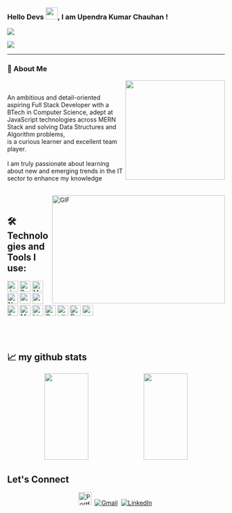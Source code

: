 <h3>Hello Devs <img src="https://media.giphy.com/media/hvRJCLFzcasrR4ia7z/giphy.gif" width="28">,<strong> I am Upendra Kumar Chauhan ! </strong></h3>
<a href="https://github.com/durgeshrai633/readme-typing-svg">
    <img src="https://readme-typing-svg.herokuapp.com?lines=Full+Stack+Web+Developer;&width=400&height=50">
</a>

<!-- Visitors Counts !-->
![](https://visitor-badge.glitch.me/badge?page_id=Upendra-99.Upendra-99)
<hr>

<h3>📖 About Me</h3>
 
<p>
<!-- Gif Image !-->
<img align='right' src="https://media0.giphy.com/media/WFZvB7VIXBgiz3oDXE/giphy.gif?cid=ecf05e4712004af52f9bf7e30096d0a0f5c9153df93a1ee9&rid=giphy.gif&ct=s" width="230">
</p>

<br>

<p> An ambitious and detail-oriented aspiring Full Stack Developer with a BTech in Computer Science, adept at JavaScript technologies across MERN Stack and solving    Data Structures and Algorithm problems, <br> is a curious learner and excellent team player. <br><br>
I am truly passionate about learning about new and emerging trends in the IT sector to enhance my knowledge <br><br>
</p>

<img align="right" alt="GIF" clear = "both" src="https://github.com/abhisheknaiidu/abhisheknaiidu/blob/master/code.gif?raw=true" width="400" height="250" />

<br>

## 🛠️ Technologies and Tools I use:
<p>
    <img alt="Javascript"
        src="https://img.shields.io/badge/JavaScript-323330?style=for-the-badge&logo=javascript&logoColor=F7DF1E"
        height="25px" />
    <img alt="React" src="https://img.shields.io/badge/React-20232A?style=for-the-badge&logo=react&logoColor=61DAFB"
        height="25px" />
    <img alt="MongoDB" src="https://img.shields.io/badge/-MongoDB-13aa52?style=flat-square&logo=mongodb&logoColor=white"
        height="25px" />
    <img alt="Nodejs"
        src="https://img.shields.io/badge/Node.js-339933?style=for-the-badge&logo=nodedotjs&logoColor=white"
        height="25px" />
    <img alt="npm" src="https://img.shields.io/badge/NPM-%23000000.svg?style=for-the-badge&logo=npm&logoColor=white"
        height="25px" />
    <img alt="redux" src="https://img.shields.io/badge/-Redux-764ABC?style=flat-square&logo=redux&logoColor=white"
        height="25px" />
    <img alt="Express"
        src="https://img.shields.io/badge/express.js-%23404d59.svg?style=for-the-badge&logo=express&logoColor=%2361DAFB"
        height="25px" />   
    <img alt="Material UI"
        src="https://img.shields.io/badge/Material--UI-0081CB?style=for-the-badge&logo=material-ui&logoColor=white"
        height="25px" />
    <img alt="html5" src="https://img.shields.io/badge/HTML5-E34F26?style=for-the-badge&logo=html5&logoColor=white"
        height="25px" />
    <img alt="Css3" src="https://img.shields.io/badge/CSS3-1572B6?style=for-the-badge&logo=css3&logoColor=white"
        height="25px" />
    <img alt="git" src="https://img.shields.io/badge/-Git-F05032?style=flat-square&logo=git&logoColor=white"
        height="25px" />
    <img alt="Prettier"
        src="https://img.shields.io/badge/-Prettier-F7B93E?style=flat-square&logo=prettier&logoColor=white"
        height="25px" />
    <img alt="postman"
        src="https://img.shields.io/badge/Postman-FF6C37?style=for-the-badge&logo=Postman&logoColor=white"
        height="25px" />
</p>

<br><br>
     
## 📈 my github stats
<p align="center"> 
        <img height= "200px" width ="45%" src="https://github-readme-stats.vercel.app/api?username=Upendra-99&theme=react&show_icons=true&include_all_commits=true" />
        <img height= "200px" width ="45%" src="https://github-readme-stats.vercel.app/api/top-langs/?username=Upendra-99&theme=react&layout=compact" />
 </p>

## Let's Connect 
<p align="center">  
<a href="https://upendraportfolio.vercel.app/"><img src="https://img.shields.io/badge/Portfolio-blue" alt="Portfolio" height="30px" /></a>&nbsp;
<a href="mailto:chauhanup47@gmail.com"><img src="https://img.shields.io/badge/Gmail-D14836?style=for-the-badge&logo=gmail&logoColor=white" alt="Gmail" /></a>&nbsp;
<a href="https://www.linkedin.com/in/chauhanupendra"><img src="https://img.shields.io/badge/linkedin-%230077B5.svg?&style=for-the-badge&logo=linkedin&logoColor=white" alt="LinkedIn" /></a>&nbsp;  
<!-- <a href="https://leetcode.com/Upendra_Chauhan/"><img src="https://img.shields.io/badge/Leetcode-blue" alt="Leetcode" height="30px" /></a>&nbsp; -->
<!-- <a href="https://leetcode.com/Upendra_Chauhan/"><img src="https://img.shields.io/badge/twitter-UC-blue" alt="Twitter" height="30px" /></a>&nbsp; -->
</p>


<!-- ## My Contributions
<img src="https://activity-graph.herokuapp.com/graph?username=Upendra-99&theme=dracula&bg_color=00000000&color=878787&line=4c8ed9&point=00000000&area=true&hide_border=true" width="1000" height="300"><br><br>
 -->
 <!-- ![Most Langs](https://github-readme-stats.vercel.app/api/top-langs/?username=Upendra-99&theme=tokyonight) -->
